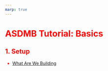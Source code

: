 ```yaml
---
marp: true
---
```

<style>
    * {
        color: red
    }
    </style>

# ASDMB Tutorial: Basics

## 1. Setup

- [What Are We Building](overview.md)






